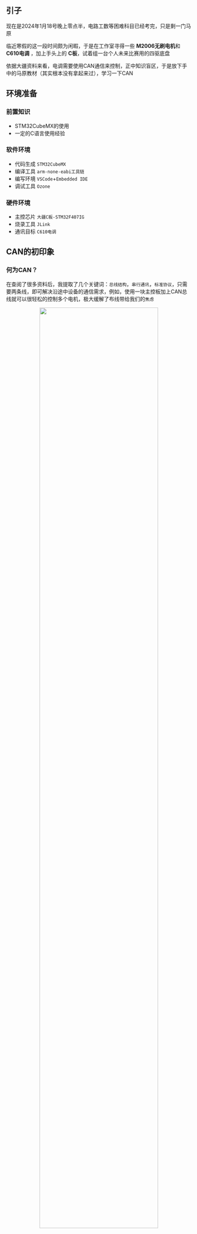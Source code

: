 
## 引子

现在是2024年1月18号晚上零点半，电路工数等困难科目已经考完，只是剩一门马原

临近寒假的这一段时间颇为闲暇，于是在工作室寻得一些 **M2006无刷电机**和 **C610电调** ，加上手头上的 **C板**，试着组一台个人未来比赛用的四驱底盘

依据大疆资料来看，电调需要使用CAN通信来控制，正中知识盲区，于是放下手中的马原教材（其实根本没有拿起来过），学习一下CAN

## 环境准备

### 前置知识
- STM32CubeMX的使用
- 一定的C语言使用经验

### 软件环境

- 代码生成 `STM32CubeMX`
- 编译工具 `arm-none-eabi工具链`
- 编写环境 `VSCode`+`Embedded IDE`
- 调试工具 `Ozone`

### 硬件环境

- 主控芯片 `大疆C板-STM32F407IG`
- 烧录工具 `JLink`
- 通讯目标 `C610电调`

## CAN的初印象

### 何为CAN？

在查阅了很多资料后，我提取了几个关键词：`总线结构`，`串行通讯`，`标准协议`，只需要两条线，即可解决沿途中设备的通信需求，例如，使用一块主控板加上CAN总线就可以很轻松的控制多个电机，极大缓解了布线带给我们的`焦虑`

<center>
<img src=https://img-blog.csdnimg.cn/direct/0334eb74241d49979182c2ec0562302b.jpeg 
    width=80% 
    />
</center>
<center>
布线地狱
</center>
</br>

至于书面，准确，乃至于繁缛的官方定义，我便不写入文章里，百度看看就好

### CAN的硬件组成

我们可以称一个通讯单元为**节点**，一个节点一般有三个部分：**微控制器**， **CAN控制器**，**CAN收发器**，总线两端须串上120Ω的电阻，以模拟无限远传输线的特性阻抗，通过开关等手段来选择是否使用这个电阻

<center>
<img src=https://img-blog.csdnimg.cn/direct/fc40ed4d25ce4e14b155bb0b385efd73.png
    width=80% 
    />
</center>
<center>
CAN总线结构
</center>
</br>

STM32芯片会自带CAN外设拓展，名为**bxCAN** `(Basic Extended CAN  - 基本拓展CAN)`，详细内容此处不展开

## CAN通信初试

姑且暂停理论部分的讲解，**繁杂的原理**总是令人头大，使人望而却步，我们先**启动**开发软件，走通一个通讯的流程，再来细细分析其中的缘由，或者跳过理论，只掌握软件层的流程也是可以的

基本步骤：`配置STM32CubeMX` > `配置CAN过滤器` > `发送接收报文`

### 配置STM32CubeMX

启动CubeMX，选好芯片类型创建项目，首先把**常规设置**搞定

<center>
<img src=https://img-blog.csdnimg.cn/direct/5c952ce9d3e74729bef9badd88baf38f.png
    width=80% 
    />
</center>
<center>
RCC设置
</center>
</br>

<center>
<img src=https://img-blog.csdnimg.cn/direct/14c833c93c1a4343911d8267e5a1948c.png
    width=80% 
    />
</center>
<center>
SWD设置
</center>
</br>

<center>
<img src=https://img-blog.csdnimg.cn/direct/62a9fa51e5ad40258de9884d6d7edf0d.png
    width=80% 
    />
</center>
<center>
时钟设置
</center>
</br>

<center>
<img src=https://img-blog.csdnimg.cn/direct/5ce51f07fb40420098f0e63340972fea.png
    width=80% 
    />
</center>
<center>
.c文件和.h文件分开生成
</center>
</br>

项目管理类型之类的根据**自己使用的开发环境**来设置即可

简单写一个点灯测试一下

这是板载灯的连线

- `TIM5_CH1` - `LED_BLUE`
- `TIM5_CH2` - `LED_GREEN`
- `TIM5_CH3` - `LED_RED`

```cpp
void breath_led()
{
    for (int i = 0; i < 100; i++) {
        HAL_Delay(10);
        __HAL_TIM_SetCompare(&htim5, TIM_CHANNEL_1, 20000 * i / 100);
        __HAL_TIM_SetCompare(&htim5, TIM_CHANNEL_2, 20000 * i / 100);
        __HAL_TIM_SetCompare(&htim5, TIM_CHANNEL_3, 20000 * i / 100);
    }

    for (int i = 100; i > 0; i--) {
        HAL_Delay(10);
        __HAL_TIM_SetCompare(&htim5, TIM_CHANNEL_1, 20000 * i / 100);
        __HAL_TIM_SetCompare(&htim5, TIM_CHANNEL_2, 20000 * i / 100);
        __HAL_TIM_SetCompare(&htim5, TIM_CHANNEL_3, 20000 * i / 100);
    }
}
```
将其放入主循环中运行，理所应当地成功了
<center>
<img src=https://img-blog.csdnimg.cn/direct/1d9fc725662a4a28b4bf8b925585b0fc.jpeg
    width=80% 
    />
</center>
<center>
呼吸灯测试
</center>
</br>

现在开始配置**CAN通信**

CubeMX界面中，在`CAN1`的**Parameter Settings**我们可以看到

- **Bit Timings Parameters** - 配置传输速度
    - **Prescaler (for Time Quantum)** - 分频，调整TQ（Time Quantum）大小
    - Time Quantum - 最小时间单位
    - **Time Quanta in Bit Segment 1** - 相位缓冲段1段占几个TQ
    - **Time Quanta in Bit Segment 2** - 相位缓冲段2段占几个TQ
    - Time for one Bit
    - Baud Rate - 波特率
    - **ReSynchronization Jump Width** - 再同步补偿宽度
- **Basic Parameters** - 基本参数
    - Time Triggered Communication Mode - 时间触发模式
    - Automatic Bus-off Management - 自动离线管理
    - Automatic Wake-Up Mode - 自动唤醒
    - Automatic Retransmission - 自动重传
    - Receive Fifo Locked Mode - 锁定模式
    - Transmit Fifo Priority - 报文发送优先级
- **Advanced Parameters** - 高级参数
    - **Operating Mode** -*运行模式：`正常模式` `静默模式` `回环模式` `回环静默模式`

而 **NVIC Interrupt Table** 中有

- CAN1 TX interrupts
- CAN1 RX0 interrupts
- CAN1 RX1 interrupt
- CAN1 SCE interrupt

这是我们初期需要关注的配置列表

**1. 设置波特率**

以我的需求为例，查阅大疆官方资料可以得知

> 将 CAN 信号线连接到控制板接收 CAN 控制指令，CAN 总线比特率为 1Mbps。

所以我们需要将CAN通讯的比特率 `baud rate` 设置为 `1000000 bit/s`

根据波特率计算公式 baud rate = TQ * ( TBS1 + TBS2 + SJY) , 我们得到如下设置

<center>
<img src=https://img-blog.csdnimg.cn/direct/bac1aba73d1040cfa061ecc028c35bfa.png
    width=80% 
    />
</center>
<center>
TQ * ( 11 + 2 + 1) = 1000ns
</center>

根据实际情况计算一下即可，也可以多选几个选项，把正确的波特率尝试出来，**灰色的选项**就是CubeMX帮我们计算好的数值

**2. 打开中断**

处理电调发送的电机信息，需要中断来调用回调函数，于是打开**接收中断**

这里我使用的单片机中，CAN外设具有两个用于接收信息的**邮箱**，我们命其为 `FIFO0`和`FIFO0`，每个邮箱都有**一个过滤器**，用于筛选报文，可以存放**三条报文**，在**中断设置**中对应 `CAN1 RX0 interrupt`和`CAN1 RX1 interrupt`，我们打开需要使用的那一个就可以

<center>
<img src=https://img-blog.csdnimg.cn/direct/f3a40ac4efe94be79b876c875cedbbf1.png
    width=80% 
    />
</center>

既然存在接收邮箱，相应的，就有**发送邮箱**，我们现在只要知道发送邮箱存在**发送优先级**且每个邮箱只能存放**一条报文**

现在，我们已经在CubeMX中配置好了CAN，下一步就是要配置**CAN过滤器**

### 配置CAN过滤器

前面我们说到，STM32上有两个**邮箱**用于接收报文，为了接收我们想要的报文，我们需要配置一下过滤器，把不想接受的报文过滤掉，只放行想要的报文

配置过滤器需要我们自己手写，并未提前生成，但HAL库提供了过滤器配置参数的结构体类型，我们只需要**给这个结构体赋值**，然后**调用HAL提供的初始化函数**即可完成配置

```cpp
// Drivers\STM32F4xx_HAL_Driver\Inc\stm32f4xx_hal_can.h

// 过滤器结构体
typedef struct
{
  uint32_t FilterIdHigh;
  uint32_t FilterIdLow;
  uint32_t FilterMaskIdHigh;
  uint32_t FilterMaskIdLow; 
  uint32_t FilterFIFOAssignment; 
  uint32_t FilterBank;        
  uint32_t FilterMode;
  uint32_t FilterScale;
  uint32_t FilterActivation; 
  uint32_t SlaveStartFilterBank; 
} CAN_FilterTypeDef;

// 配置函数
HAL_StatusTypeDef HAL_CAN_ConfigFilter(
    CAN_HandleTypeDef *hcan, 
    CAN_FilterTypeDef *sFilterConfig
    );
```

具体的使用和结构体的定义随后再讲，我们只需要对这个结构体和函数有一个**大概的印象**即可

### 发送接收报文

首先是**发送**

我预期使用一块主控与四个电机通信，那么在发送报文时，就需要指定**发送给哪一个电机**，以及**其他一些信息**，比如发送`信息的长度`，`信息的类型`，`信息ID类型`等等，HAL把这些发送需要的信息定义成了一个结构体 `CAN_TxHeaderTypeDef`,我们只需要为每一个电机声明一个 CAN_TxHeaderTypeDef 结构体，再确定好发送的数据内容，就可以将数据发送到指定的电机中

我们回想一下，在设置接收中断时，是不是提到了**邮箱**的概念？**STM32F407IGHx**为我们提供了三个**发送邮箱**，在发送时，需要指定使用哪一个邮箱

HAL库理所应当地帮我们写好了发送的函数，只要传入`can的句柄`，`报文头结构体`，`数据信息`和`邮箱编号`即可

```cpp
// Drivers\STM32F4xx_HAL_Driver\Inc\stm32f4xx_hal_can.h

// 发送函数的声明
HAL_StatusTypeDef HAL_CAN_AddTxMessage(
    CAN_HandleTypeDef *hcan, 
    CAN_TxHeaderTypeDef *pHeader, 
    uint8_t aData[], 
    uint32_t *pTxMailbox
    )；

// 邮箱编号的定义
#define CAN_TX_MAILBOX0             (0x00000001U)  /*!< Tx Mailbox 0  */
#define CAN_TX_MAILBOX1             (0x00000002U)  /*!< Tx Mailbox 1  */
#define CAN_TX_MAILBOX2             (0x00000004U)  /*!< Tx Mailbox 2  */
```
在实际使用中，我们可以对邮箱进行轮询，使用**空闲的那一个邮箱**

然后是**接收**

总线上的报文在经过了我们设置的**过滤器**后，正确的报文会**触发**我们设置的**中断**，我们便可以在中断的**回调函数**中对收到的数据进行处理了

我们只需要找到HAL库为我们提供的中断函数，对其进行覆写即可

```cpp
// 这是一种使用情况

// 回调函数
void HAL_CAN_RxFifo0MsgPendingCallback(CAN_HandleTypeDef *hcan)
{
	if(hcan->Instance ==CAN1)
	{
	  HAL_CAN_GetRxMessage(&hcan1, CAN_RX_FIFO0, &RxHeader, date_CAN1); 
	  return ;
	}
}

// 这个函数可以从报文中分离出我们想要的信息
HAL_StatusTypeDef HAL_CAN_GetRxMessage(
    CAN_HandleTypeDef *hcan,            // can句柄
    uint32_t RxFifo,                    // 接收邮箱编号
    CAN_RxHeaderTypeDef *pHeader,       // 接收报文头
    uint8_t aData[]                     // 数据
    )；

// 接收邮箱编号的定义
#define CAN_RX_FIFO0                (0x00000000U)  /*!< CAN receive FIFO 0 */
#define CAN_RX_FIFO1                (0x00000001U)  /*!< CAN receive FIFO 1 */
```

现在我们配置过滤器和发送接收这两个流程应该是有了一个**大概的认知**，来做一个简单的测试吧

将运行模式设置为**回环发送**，我们就可以收到自己发送的报文，前提是能通过邮箱过滤，其他配置依照上文即可

<center>
<img src=https://img-blog.csdnimg.cn/direct/9662f70acc644e3897a03f64c5d34d2b.png
    width=80% 
    />
</center>

记得重新生成代码

然后我们写一个过滤器的配置

```cpp
void can_filter_init()
{
    CAN_FilterTypeDef filter;

    // 报文头结构体的赋值
    // 此处配置为接收全部报文，以便于测试
    filter.FilterActivation     = ENABLE;                   // 启用过滤器
    filter.FilterBank           = 0;                        // 过滤器编码
    filter.FilterMode           = CAN_FILTERMODE_IDMASK;    // 掩码模式
    filter.FilterScale          = CAN_FILTERSCALE_32BIT;    // 32位宽
    filter.FilterFIFOAssignment = CAN_FILTER_FIFO0;         // 配置邮箱0
    filter.FilterIdHigh         = 0x0000;                   // 高位0
    filter.FilterIdLow          = 0x0000;                   // 低位0
    filter.FilterMaskIdHigh     = 0x0000;                   // 掩码高位不检测
    filter.FilterMaskIdLow      = 0x0000;                   // 掩码低位不检测

    // 将配置加载进CAN 1中
    HAL_CAN_ConfigFilter(&hcan1, &filter);
}
```

初始化CAN

```cpp
void can_init()
{
    can_filter_init();                                                  // 过滤器
    HAL_CAN_Start(&hcan1);                                              // 开启CAN通讯
    HAL_CAN_ActivateNotification(&hcan1, CAN_IT_RX_FIFO0_MSG_PENDING);  // 开启接收中断
}
```

声明一些必要的变量

```cpp
uint8_t can_1_rx[8];    // 接收数据
uint8_t can_1_tx[8];    // 发送数据

CAN_RxHeaderTypeDef can_1_rx_header;    // 接收报文头
CAN_TxHeaderTypeDef can_1_tx_header;    // 发送报文头

uint32_t mail_tx = CAN_TX_MAILBOX0;     // 发送邮箱编号
```

初始化一些参数

```cpp
// 随便创建一种发送报文头结构体
can_1_tx_header.StdId              = 0x00000000;
can_1_tx_header.ExtId              = 0x12345000;
can_1_tx_header.IDE                = CAN_ID_EXT;
can_1_tx_header.RTR                = CAN_RTR_DATA;
can_1_tx_header.DLC                = 8;
can_1_tx_header.TransmitGlobalTime = DISABLE;

// 初始化一些发送的数据
can_1_tx[0] = 1;

// 要使用的灯记得开启，根据自己的板子写即可
HAL_TIM_PWM_Start(&htim5, TIM_CHANNEL_1);
// 刚才写的初始化函数用上
can_init();
```

回调函数的覆写

```cpp
void HAL_CAN_RxFifo0MsgPendingCallback(CAN_HandleTypeDef *hcan)
{
    if (hcan->Instance == CAN1) {
        HAL_CAN_GetRxMessage(&hcan1, CAN_RX_FIFO0, &can_1_rx_header, can_1_rx);

        // 简单根据接收数据内容做一个反馈，点亮或熄灭板载灯
        // 根据自己的板子替换一下点灯的函数
        if(can_1_rx[0] == 0)
        {
            __HAL_TIM_SetCompare(&htim5, TIM_CHANNEL_1, 20000);
        }
        else if(can_1_rx[0] == 1)
        {
            __HAL_TIM_SetCompare(&htim5, TIM_CHANNEL_1, 0);
        }

        return;
    }
}
```

在主循环中不断发送报文

```cpp
HAL_CAN_AddTxMessage(&hcan1, &can_1_tx_header, can_1_tx, &mail_tx);
```

这是 main.c ，注意根据自己使用的板子情况**进行修改**

```cpp
/* USER CODE BEGIN Header */
/**
 ******************************************************************************
 * @file           : main.c
 * @brief          : Main program body
 ******************************************************************************
 * @attention
 *
 * Copyright (c) 2024 STMicroelectronics.
 * All rights reserved.
 *
 * This software is licensed under terms that can be found in the LICENSE file
 * in the root directory of this software component.
 * If no LICENSE file comes with this software, it is provided AS-IS.
 *
 ******************************************************************************
 */
/* USER CODE END Header */
/* Includes ------------------------------------------------------------------*/
#include "main.h"
#include "can.h"
#include "tim.h"
#include "gpio.h"

/* Private includes ----------------------------------------------------------*/
/* USER CODE BEGIN Includes */

/* USER CODE END Includes */

/* Private typedef -----------------------------------------------------------*/
/* USER CODE BEGIN PTD */

/* USER CODE END PTD */

/* Private define ------------------------------------------------------------*/
/* USER CODE BEGIN PD */

/* USER CODE END PD */

/* Private macro -------------------------------------------------------------*/
/* USER CODE BEGIN PM */

/* USER CODE END PM */

/* Private variables ---------------------------------------------------------*/

/* USER CODE BEGIN PV */

uint8_t can_1_rx[8]; // 接收数据
uint8_t can_1_tx[8]; // 发送数据

CAN_RxHeaderTypeDef can_1_rx_header; // 接收保报文头
CAN_TxHeaderTypeDef can_1_tx_header; // 发送报文头

uint32_t mail_tx = CAN_TX_MAILBOX0; // 发送邮箱编号

/* USER CODE END PV */

/* Private function prototypes -----------------------------------------------*/
void SystemClock_Config(void);
/* USER CODE BEGIN PFP */

void can_filter_init();
void can_init();

/* USER CODE END PFP */

/* Private user code ---------------------------------------------------------*/
/* USER CODE BEGIN 0 */

void can_filter_init()
{
    CAN_FilterTypeDef filter;

    // 报文头结构体的赋值
    // 此处配置为接收全部报文，以便于测试
    filter.FilterActivation     = ENABLE;                // 启用过滤器
    filter.FilterBank           = 0;                     // 过滤器编码
    filter.FilterMode           = CAN_FILTERMODE_IDMASK; // 掩码模式
    filter.FilterScale          = CAN_FILTERSCALE_32BIT; // 32位宽
    filter.FilterFIFOAssignment = CAN_FILTER_FIFO0;      // 配置邮箱0
    filter.FilterIdHigh         = 0x0000;                // 高位0
    filter.FilterIdLow          = 0x0000;                // 低位0
    filter.FilterMaskIdHigh     = 0x0000;                // 掩码高位不检测
    filter.FilterMaskIdLow      = 0x0000;                // 掩码低位不检测

    // 将配置加载进CAN 1中
    HAL_CAN_ConfigFilter(&hcan1, &filter);
}

void can_init()
{
    can_filter_init();                                                 // 过滤器
    HAL_CAN_Start(&hcan1);                                             // 开启CAN通讯
    HAL_CAN_ActivateNotification(&hcan1, CAN_IT_RX_FIFO0_MSG_PENDING); // 开启接收中断
}

void HAL_CAN_RxFifo0MsgPendingCallback(CAN_HandleTypeDef *hcan)
{
    if (hcan->Instance == CAN1) {
        HAL_CAN_GetRxMessage(&hcan1, CAN_RX_FIFO0, &can_1_rx_header, can_1_rx);

        // 简单根据接收数据内容做一个反馈，点亮或熄灭板载灯
        // 根据自己的板子替换一下点灯的函数
        if (can_1_rx[0] == 0) {
            __HAL_TIM_SetCompare(&htim5, TIM_CHANNEL_1, 20000);
        } else if (can_1_rx[0] == 1) {
            __HAL_TIM_SetCompare(&htim5, TIM_CHANNEL_1, 0);
        }

        return;
    }
}

/* USER CODE END 0 */

/**
 * @brief  The application entry point.
 * @retval int
 */
int main(void)
{
    /* USER CODE BEGIN 1 */

    /* USER CODE END 1 */

    /* MCU Configuration--------------------------------------------------------*/

    /* Reset of all peripherals, Initializes the Flash interface and the Systick. */
    HAL_Init();

    /* USER CODE BEGIN Init */

    /* USER CODE END Init */

    /* Configure the system clock */
    SystemClock_Config();

    /* USER CODE BEGIN SysInit */

    /* USER CODE END SysInit */

    /* Initialize all configured peripherals */
    MX_GPIO_Init();
    MX_TIM4_Init();
    MX_TIM5_Init();
    MX_CAN1_Init();
    /* USER CODE BEGIN 2 */

    // 随便创建一种发送报文头结构体
    can_1_tx_header.StdId              = 0x00000000;
    can_1_tx_header.ExtId              = 0x12345000;
    can_1_tx_header.IDE                = CAN_ID_EXT;
    can_1_tx_header.RTR                = CAN_RTR_DATA;
    can_1_tx_header.DLC                = 8;
    can_1_tx_header.TransmitGlobalTime = DISABLE;

    can_1_tx[0] = 1;

    HAL_TIM_PWM_Start(&htim5, TIM_CHANNEL_1);
    can_init();

    /* USER CODE END 2 */

    /* Infinite loop */
    /* USER CODE BEGIN WHILE */
    while (1) {

        HAL_CAN_AddTxMessage(&hcan1, &can_1_tx_header, can_1_tx, &mail_tx);

        /* USER CODE END WHILE */

        /* USER CODE BEGIN 3 */
    }
    /* USER CODE END 3 */
}

/**
 * @brief System Clock Configuration
 * @retval None
 */
void SystemClock_Config(void)
{
    RCC_OscInitTypeDef RCC_OscInitStruct = {0};
    RCC_ClkInitTypeDef RCC_ClkInitStruct = {0};

    /** Configure the main internal regulator output voltage
     */
    __HAL_RCC_PWR_CLK_ENABLE();
    __HAL_PWR_VOLTAGESCALING_CONFIG(PWR_REGULATOR_VOLTAGE_SCALE1);

    /** Initializes the RCC Oscillators according to the specified parameters
     * in the RCC_OscInitTypeDef structure.
     */
    RCC_OscInitStruct.OscillatorType      = RCC_OSCILLATORTYPE_HSI;
    RCC_OscInitStruct.HSIState            = RCC_HSI_ON;
    RCC_OscInitStruct.HSICalibrationValue = RCC_HSICALIBRATION_DEFAULT;
    RCC_OscInitStruct.PLL.PLLState        = RCC_PLL_ON;
    RCC_OscInitStruct.PLL.PLLSource       = RCC_PLLSOURCE_HSI;
    RCC_OscInitStruct.PLL.PLLM            = 8;
    RCC_OscInitStruct.PLL.PLLN            = 168;
    RCC_OscInitStruct.PLL.PLLP            = RCC_PLLP_DIV2;
    RCC_OscInitStruct.PLL.PLLQ            = 4;
    if (HAL_RCC_OscConfig(&RCC_OscInitStruct) != HAL_OK) {
        Error_Handler();
    }

    /** Initializes the CPU, AHB and APB buses clocks
     */
    RCC_ClkInitStruct.ClockType      = RCC_CLOCKTYPE_HCLK | RCC_CLOCKTYPE_SYSCLK | RCC_CLOCKTYPE_PCLK1 | RCC_CLOCKTYPE_PCLK2;
    RCC_ClkInitStruct.SYSCLKSource   = RCC_SYSCLKSOURCE_PLLCLK;
    RCC_ClkInitStruct.AHBCLKDivider  = RCC_SYSCLK_DIV1;
    RCC_ClkInitStruct.APB1CLKDivider = RCC_HCLK_DIV4;
    RCC_ClkInitStruct.APB2CLKDivider = RCC_HCLK_DIV2;

    if (HAL_RCC_ClockConfig(&RCC_ClkInitStruct, FLASH_LATENCY_5) != HAL_OK) {
        Error_Handler();
    }
}

/* USER CODE BEGIN 4 */

/* USER CODE END 4 */

/**
 * @brief  This function is executed in case of error occurrence.
 * @retval None
 */
void Error_Handler(void)
{
    /* USER CODE BEGIN Error_Handler_Debug */
    /* User can add his own implementation to report the HAL error return state */
    __disable_irq();
    while (1) {
    }
    /* USER CODE END Error_Handler_Debug */
}

#ifdef USE_FULL_ASSERT
/**
 * @brief  Reports the name of the source file and the source line number
 *         where the assert_param error has occurred.
 * @param  file: pointer to the source file name
 * @param  line: assert_param error line source number
 * @retval None
 */
void assert_failed(uint8_t *file, uint32_t line)
{
    /* USER CODE BEGIN 6 */
    /* User can add his own implementation to report the file name and line number,
       ex: printf("Wrong parameters value: file %s on line %d\r\n", file, line) */
    /* USER CODE END 6 */
}
#endif /* USE_FULL_ASSERT */

```

在ozone中查看参数，并实时修改发送数据的数值，发现接收数据也会实时修改，板载灯反馈正常

若不能使用ozone，也可以在代码中修改发送的数值，重新烧录，查看板载灯的情况

<center>
<img src=https://img-blog.csdnimg.cn/direct/b9f8c4761d6f417087f7213b0a7d41ca.png
    width=60% 
    />
</center>

回环测试正常，我们可以进行下一步的了解

## CAN的熟练掌握

在囫囵吞枣地走通过一遍流程后，我们遇到很很多**复杂的模式和结构体**，这些需要根据实际情况来酌情配置
